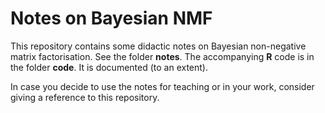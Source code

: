 # Notes on Bayesian NMF

This repository contains some didactic notes on Bayesian non-negative matrix factorisation. See the folder **notes**. The accompanying **R** code is in the folder **code**. It is documented (to an extent).

In case you decide to use the notes for teaching or in your work, consider giving a reference to this repository. 
